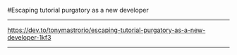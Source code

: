 #Escaping tutorial purgatory as a new developer

***

https://dev.to/tonymastrorio/escaping-tutorial-purgatory-as-a-new-developer-1kf3

***


